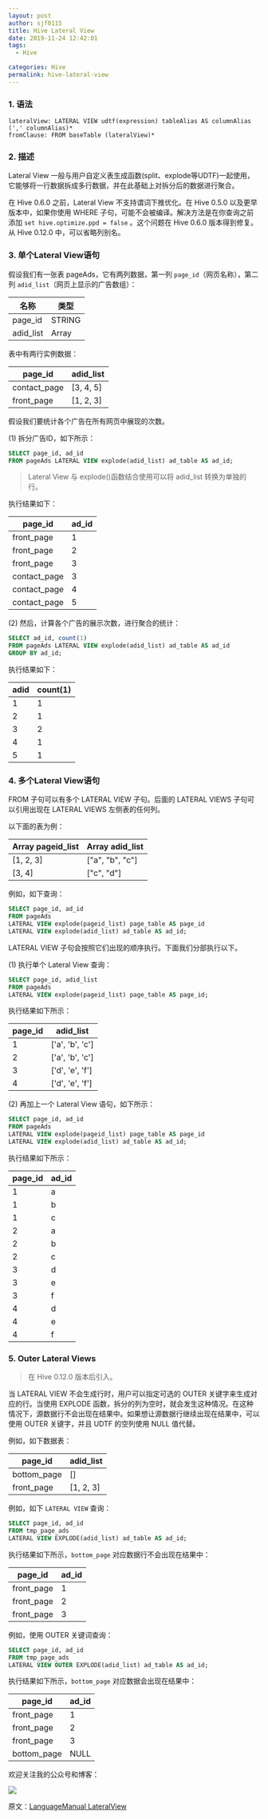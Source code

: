 ```yaml
---
layout: post
author: sjf0115
title: Hive Lateral View
date: 2019-11-24 12:42:01
tags:
  - Hive

categories: Hive
permalink: hive-lateral-view
---
```


### 1. 语法

```
lateralView: LATERAL VIEW udtf(expression) tableAlias AS columnAlias (',' columnAlias)*
fromClause: FROM baseTable (lateralView)*
```
### 2. 描述

Lateral View 一般与用户自定义表生成函数(split、explode等UDTF)一起使用，它能够将一行数据拆成多行数据，并在此基础上对拆分后的数据进行聚合。

在 Hive 0.6.0 之前，Lateral View 不支持谓词下推优化。在 Hive 0.5.0 以及更早版本中，如果你使用 WHERE 子句，可能不会被编译。解决方法是在你查询之前添加 `set hive.optimize.ppd = false` 。这个问题在 Hive 0.6.0 版本得到修复。从 Hive 0.12.0 中，可以省略列别名。

### 3. 单个Lateral View语句

假设我们有一张表 pageAds，它有两列数据，第一列 `page_id`（网页名称），第二列 `adid_list`（网页上显示的广告数组）：

| 名称 | 类型 |
| --- | --- |
| page_id | STRING |
| adid_list | Array<int> |

表中有两行实例数据：

| page_id | adid_list |
| --- | --- |
| contact_page | [3, 4, 5] |
| front_page | [1, 2, 3] |

假设我们要统计各个广告在所有网页中展现的次数。

(1) 拆分广告ID，如下所示：
```sql
SELECT page_id, ad_id
FROM pageAds LATERAL VIEW explode(adid_list) ad_table AS ad_id;
```
> Lateral View 与 explode()函数结合使用可以将 adid_list 转换为单独的行。

执行结果如下：

| page_id | ad_id |
| --- | --- |
| front_page | 1 |
| front_page | 2 |
| front_page | 3 |
| contact_page | 3 |
| contact_page | 4 |
| contact_page | 5 |

(2) 然后，计算各个广告的展示次数，进行聚合的统计：

```sql
SELECT ad_id, count(1)
FROM pageAds LATERAL VIEW explode(adid_list) ad_table AS ad_id
GROUP BY ad_id;
```

执行结果如下：

| adid | count(1) |
| --- | --- |
| 1 | 1 |
| 2 | 1 |
| 3 | 2 |
| 4 |	1 |
| 5 |	1 |


### 4. 多个Lateral View语句

FROM 子句可以有多个 LATERAL VIEW 子句。后面的 LATERAL VIEWS 子句可以引用出现在 LATERAL VIEWS 左侧表的任何列。

以下面的表为例：

| Array<int> pageid_list  |  Array<string> adid_list |
| --- | --- |
| [1, 2, 3] | ["a", "b", "c"] |
| [3, 4] | ["c", "d"] |

例如，如下查询：
```sql
SELECT page_id, ad_id
FROM pageAds
LATERAL VIEW explode(pageid_list) page_table AS page_id
LATERAL VIEW explode(adid_list) ad_table AS ad_id;
```
LATERAL VIEW 子句会按照它们出现的顺序执行。下面我们分部执行以下。

(1) 执行单个 Lateral View 查询：
```sql
SELECT page_id, adid_list
FROM pageAds
LATERAL VIEW explode(pageid_list) page_table AS page_id;
```
执行结果如下所示：

| page_id |	adid_list |
| --- | --- |
| 1	| ['a', 'b', 'c'] |
| 2	| ['a', 'b', 'c'] |
| 3	| ['d', 'e', 'f'] |
| 4	| ['d', 'e', 'f'] |

(2) 再加上一个 Lateral View 语句，如下所示：
```sql
SELECT page_id, ad_id
FROM pageAds
LATERAL VIEW explode(pageid_list) page_table AS page_id
LATERAL VIEW explode(adid_list) ad_table AS ad_id;
```

执行结果如下所示：

| page_id |	ad_id |
| --- | --- |
| 1	| a |
| 1	| b |
| 1	| c |
| 2	| a |
| 2	| b |
| 2 |	c |
| 3	| d |
| 3 |	e |
| 3	| f |
| 4	| d |
| 4	| e |
| 4 |	f |

### 5. Outer Lateral Views

> 在 Hive 0.12.0 版本后引入。

当 LATERAL VIEW 不会生成行时，用户可以指定可选的 OUTER 关键字来生成对应的行。当使用 EXPLODE 函数，拆分的列为空时，就会发生这种情况。在这种情况下，源数据行不会出现在结果中。如果想让源数据行继续出现在结果中，可以使用 OUTER 关键字，并且 UDTF 的空列使用 NULL 值代替。

例如，如下数据表：

| page_id |	adid_list |
| --- | --- |
| bottom_page	| [] |
| front_page | [1, 2, 3] |

例如，如下 `LATERAL VIEW` 查询：
```sql
SELECT page_id, ad_id
FROM tmp_page_ads
LATERAL VIEW EXPLODE(adid_list) ad_table AS ad_id;
```

执行结果如下所示，`bottom_page` 对应数据行不会出现在结果中：

| page_id |	ad_id |
| --- | --- |
| front_page | 1 |
| front_page | 2 |
| front_page | 3 |


例如，使用 OUTER 关键词查询：
```sql
SELECT page_id, ad_id
FROM tmp_page_ads
LATERAL VIEW OUTER EXPLODE(adid_list) ad_table AS ad_id;
```

执行结果如下所示，`bottom_page` 对应数据会出现在结果中：

| page_id |	ad_id |
| --- | --- |
| front_page | 1 |
| front_page | 2 |
| front_page | 3 |
| bottom_page | NULL |

欢迎关注我的公众号和博客：

![](https://github.com/sjf0115/PubLearnNotes/blob/master/image/Other/smartsi.jpg?raw=true)

原文：[LanguageManual LateralView](https://cwiki.apache.org/confluence/display/Hive/LanguageManual+LateralView)
